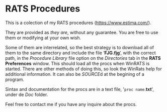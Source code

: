 RATS Procedures
==============

This is a colection of my RATS procedures (https://www.estima.com/).

They are provided as *they are*, without any guarantee. You are free to use them or modifying at your own wish.

Some of them are interrelated, so the best strategy is to download all of them to the same directory and include the file ‘**FJG.fjg**’, with the correct path, in the *Procedure Library* file option on the *Directories* tab in the **RATS Preferences** window. This should load all the procs when WinRATS is started. There are other methods of doing this, so look the WinRats help for additional information. It can also be *SOURCE*d at the begining of a program.

Sintax and documentation for the procs are in a text file, '``proc name``.**txt**', under de *Doc* folder.

Feel free to contact me if you have any inquire about the procs.



